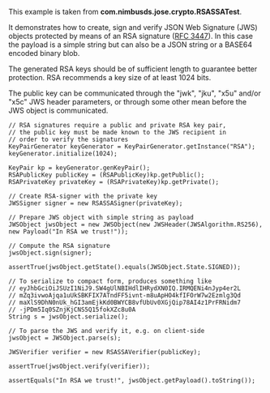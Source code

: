 This example is taken from **com.nimbusds.jose.crypto.RSASSATest**.

It demonstrates how to create, sign and verify JSON Web Signature (JWS) objects protected by means of an RSA signature ([RFC 3447](http://www.ietf.org/rfc/rfc3447.txt)). In this case the payload is a simple string but can also be a JSON string or a BASE64 encoded binary blob.

The generated RSA keys should be of sufficient length to guarantee better protection. RSA recommends a key size of at least 1024 bits.

The public key can be communicated through the "jwk", "jku", "x5u" and/or "x5c" JWS header parameters, or through some other mean before the JWS object is communicated.

    // RSA signatures require a public and private RSA key pair,
    // the public key must be made known to the JWS recipient in
    // order to verify the signatures
    KeyPairGenerator keyGenerator = KeyPairGenerator.getInstance("RSA");
    keyGenerator.initialize(1024);
    
    KeyPair kp = keyGenerator.genKeyPair();
    RSAPublicKey publicKey = (RSAPublicKey)kp.getPublic();
    RSAPrivateKey privateKey = (RSAPrivateKey)kp.getPrivate();

    // Create RSA-signer with the private key
    JWSSigner signer = new RSASSASigner(privateKey);

    // Prepare JWS object with simple string as payload
    JWSObject jwsObject = new JWSObject(new JWSHeader(JWSAlgorithm.RS256), new Payload("In RSA we trust!"));

    // Compute the RSA signature
    jwsObject.sign(signer);

    assertTrue(jwsObject.getState().equals(JWSObject.State.SIGNED));

    // To serialize to compact form, produces something like
    // eyJhbGciOiJSUzI1NiJ9.SW4gUlNBIHdlIHRydXN0IQ.IRMQENi4nJyp4er2L
    // mZq3ivwoAjqa1uUkSBKFIX7ATndFF5ivnt-m8uApHO4kfIFOrW7w2Ezmlg3Qd
    // maXlS9DhN0nUk_hGI3amEjkKd0BWYCB8vfUbUv0XGjQip78AI4z1PrFRNidm7
    // -jPDm5Iq0SZnjKjCNS5Q15fokXZc8u0A
    String s = jwsObject.serialize();

    // To parse the JWS and verify it, e.g. on client-side
    jwsObject = JWSObject.parse(s);

    JWSVerifier verifier = new RSASSAVerifier(publicKey);

    assertTrue(jwsObject.verify(verifier));

    assertEquals("In RSA we trust!", jwsObject.getPayload().toString());